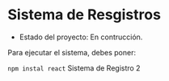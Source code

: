 <h1>Sistema de Resgistros</h1>

- Estado del proyecto: En contrucción.

Para ejecutar el sistema, debes poner:

``` npm instal react ```
Sistema de Registro 2
